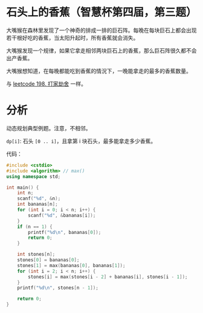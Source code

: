 # 石头上的香蕉（智慧杯第四届，第三题）

大嘴猴在森林里发现了一个神奇的排成一排的巨石阵。每晚在每块巨石上都会出现若干根好吃的香蕉，当太阳升起时，所有香蕉就会消失。

大嘴猴发现一个规律，如果它拿走相邻两块巨石上的香蕉，那么巨石阵很久都不会出产香蕉。

大嘴猴想知道，在每晚都能吃到香蕉的情況下，一晚能拿走的最多的香蕉数量。

与 [leetcode 198. 打家劫舍](dp-打家劫舍系列-leet.md) 一样。

# 分析

动态规划典型例题。注意，不相邻。

`dp[i]`: 石头 `[0 .. i]`，且拿第 i 块石头，最多能拿走多少香蕉。

代码：

```cpp
#include <cstdio>
#include <algorithm> // max()
using namespace std;

int main() {
    int n;
    scanf("%d", &n);
    int bananas[n];
    for (int i = 0; i < n; i++) {
        scanf("%d", &bananas[i]);
    }
    if (n == 1) {
        printf("%d\n", bananas[0]);
        return 0;
    }

    int stones[n];
    stones[0] = bananas[0];
    stones[1] = max(bananas[0], bananas[1]);
    for (int i = 2; i < n; i++) {
        stones[i] = max(stones[i - 2] + bananas[i], stones[i - 1]);
    }
    printf("%d\n", stones[n - 1]);

    return 0;
}
```

